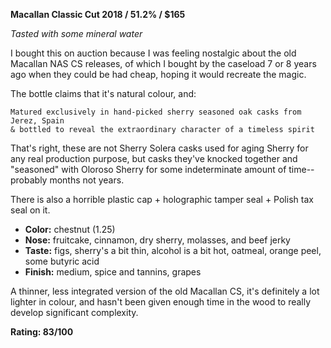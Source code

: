**Macallan Classic Cut 2018 / 51.2% / $165**

*Tasted with some mineral water*

I bought this on auction because I was feeling nostalgic about the old Macallan NAS CS releases, of which I bought by the caseload 7 or 8 years ago when they could be had cheap, hoping it would recreate the magic.

The bottle claims that it's natural colour, and:

    Matured exclusively in hand-picked sherry seasoned oak casks from Jerez, Spain 
    & bottled to reveal the extraordinary character of a timeless spirit

That's right, these are not Sherry Solera casks used for aging Sherry for any real production purpose, but casks they've knocked together and "seasoned" with Oloroso Sherry for some indeterminate amount of time--probably months not years.

There is also a horrible plastic cap + holographic tamper seal + Polish tax seal on it. 

* **Color:** chestnut (1.25)
* **Nose:** fruitcake, cinnamon, dry sherry, molasses, and beef jerky
* **Taste:** figs, sherry's a bit thin, alcohol is a bit hot, oatmeal, orange peel, some butyric acid  
* **Finish:** medium, spice and tannins, grapes 

A thinner, less integrated version of the old Macallan CS, it's definitely a lot lighter in colour, and hasn't been given enough time in the wood to really develop significant complexity.

**Rating: 83/100**